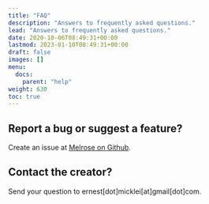 ```yaml
---
title: "FAQ"
description: "Answers to frequently asked questions."
lead: "Answers to frequently asked questions."
date: 2020-10-06T08:49:31+00:00
lastmod: 2023-01-10T08:49:31+00:00
draft: false
images: []
menu:
  docs:
    parent: "help"
weight: 630
toc: true
---
```


## Report a bug or suggest a feature?

Create an issue at [Melrose on Github](https://github.com/emicklei/melrose).

## Contact the creator?

Send your question to ernest[dot]micklei[at]gmail[dot]com.
